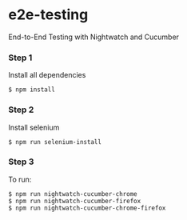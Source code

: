 # e2e-testing
End-to-End Testing with Nightwatch and Cucumber


### Step 1

Install all dependencies

```
$ npm install
```

### Step 2

Install selenium

```
$ npm run selenium-install
```

### Step 3

To run:

```
$ npm run nightwatch-cucumber-chrome
$ npm run nightwatch-cucumber-firefox
$ npm run nightwatch-cucumber-chrome-firefox
```
